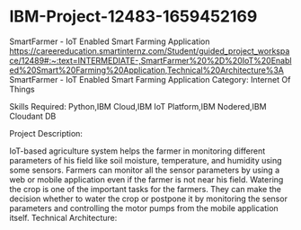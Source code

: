 # IBM-Project-12483-1659452169
SmartFarmer - IoT Enabled Smart Farming Application
https://careereducation.smartinternz.com/Student/guided_project_workspace/12489#:~:text=INTERMEDIATE-,SmartFarmer%20%2D%20IoT%20Enabled%20Smart%20Farming%20Application,Technical%20Architecture%3A
SmartFarmer - IoT Enabled Smart Farming Application
Category: Internet Of Things

Skills Required:
Python,IBM Cloud,IBM IoT Platform,IBM Nodered,IBM Cloudant DB

Project Description:

IoT-based agriculture system helps the farmer in monitoring different parameters of his field like soil moisture, temperature, and humidity using some sensors.
Farmers can monitor all the sensor parameters by using a web or mobile application even if the farmer is not near his field. Watering the crop is one of the important tasks for the farmers.
They can make the decision whether to water the crop or postpone it by monitoring the sensor parameters and controlling the motor pumps from the mobile application itself.
Technical Architecture:

